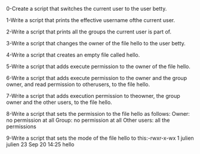 0-Create a script that switches the current user to the user betty.

1-Write a script that prints the effective username ofthe current user.

2-Write a script that prints all the groups the current user is part of.

3-Write a script that changes the owner of the file hello to the user betty.

4-Write a script that creates an empty file called hello.

5-Write a script that adds execute permission to the owner of the file hello.

6-Write a script that adds execute permission to the owner and the group owner, and read permission to otherusers, to the file hello.

7-Write a script that adds execution permission to theowner, the group owner and the other users, to the file hello.

8-Write a script that sets the permission to the file hello as follows:
Owner: no permission at all
Group: no permission at all
Other users: all the permissions

9-Write a script that sets the mode of the file hello to this:-rwxr-x-wx 1 julien julien 23 Sep 20 14:25 hello
